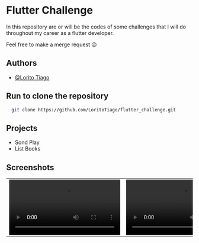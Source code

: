 
# Flutter Challenge

In this repository are or will be the codes of some challenges that I will do throughout my career as a flutter developer.

Feel free to make a merge request 😉




## Authors

- [@Lorito Tiago](https://www.linkedin.com/in/lorito-tiago-4439351b2/)



## Run to clone the repository



```bash
  git clone https://github.com/LoritoTiago/flutter_challenge.git
```


## Projects


- Sond Play
- List Books


## Screenshots



|   |  |
| ------------- | ------------- |
|  <video src="https://user-images.githubusercontent.com/58330997/220214345-5b07052f-b746-436f-8cfc-676657735105.mov">  | <video src="https://user-images.githubusercontent.com/58330997/220579495-5d537be1-8021-4994-acfc-9b549f95d833.mov ">  |




